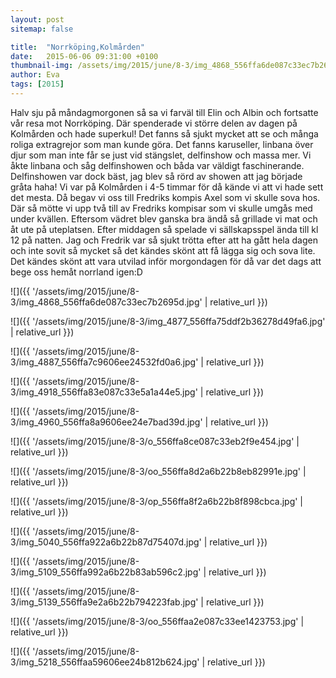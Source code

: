 ```yaml
---
layout: post
sitemap: false

title:  "Norrköping,Kolmården"
date:   2015-06-06 09:31:00 +0100
thumbnail-img: /assets/img/2015/june/8-3/img_4868_556ffa6de087c33ec7b2695d.jpg
author: Eva
tags: [2015]
---
```


Halv sju på måndagmorgonen så sa vi farväl till Elin och Albin och fortsatte vår resa mot Norrköping. Där spenderade vi större delen av dagen på Kolmården och hade superkul! Det fanns så sjukt mycket att se och många roliga extragrejor som man kunde göra. Det fanns karuseller, linbana över djur som man inte får se just vid stängslet, delfinshow och massa mer. Vi åkte linbana och såg delfinshowen och båda var väldigt faschinerande. Delfinshowen var dock bäst, jag blev så rörd av showen att jag började gråta haha! Vi var på Kolmården i 4-5 timmar för då kände vi att vi hade sett det mesta. Då begav vi oss till Fredriks kompis Axel som vi skulle sova hos. Där så mötte vi upp två till av Fredriks kompisar som vi skulle umgås med under kvällen. Eftersom vädret blev ganska bra ändå så grillade vi mat och åt ute på uteplatsen. Efter middagen så spelade vi sällskapsspel ända till kl 12 på natten. Jag och Fredrik var så sjukt trötta efter att ha gått hela dagen och inte sovit så mycket så det kändes skönt att få lägga sig och sova lite. Det kändes skönt att vara utvilad inför morgondagen för då var det dags att bege oss hemåt norrland igen:D

![]({{ '/assets/img/2015/june/8-3/img_4868_556ffa6de087c33ec7b2695d.jpg'  | relative_url }})

![]({{ '/assets/img/2015/june/8-3/img_4877_556ffa75ddf2b36278d49fa6.jpg'  | relative_url }})

![]({{ '/assets/img/2015/june/8-3/img_4887_556ffa7c9606ee24532fd0a6.jpg'  | relative_url }})

![]({{ '/assets/img/2015/june/8-3/img_4918_556ffa83e087c33e5a1a44e5.jpg'  | relative_url }})

![]({{ '/assets/img/2015/june/8-3/img_4960_556ffa8a9606ee24e7bad39d.jpg'  | relative_url }})

![]({{ '/assets/img/2015/june/8-3/o_556ffa8ce087c33eb2f9e454.jpg'  | relative_url }})

![]({{ '/assets/img/2015/june/8-3/oo_556ffa8d2a6b22b8eb82991e.jpg'  | relative_url }})

![]({{ '/assets/img/2015/june/8-3/op_556ffa8f2a6b22b8f898cbca.jpg'  | relative_url }})

![]({{ '/assets/img/2015/june/8-3/img_5040_556ffa922a6b22b87d75407d.jpg'  | relative_url }})

![]({{ '/assets/img/2015/june/8-3/img_5109_556ffa992a6b22b83ab596c2.jpg'  | relative_url }})

![]({{ '/assets/img/2015/june/8-3/img_5139_556ffa9e2a6b22b794223fab.jpg'  | relative_url }})

![]({{ '/assets/img/2015/june/8-3/oo_556ffaa2e087c33ee1423753.jpg'  | relative_url }})

![]({{ '/assets/img/2015/june/8-3/img_5218_556ffaa59606ee24b812b624.jpg'  | relative_url }})

